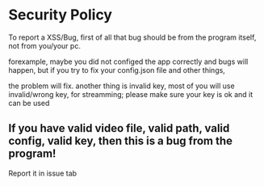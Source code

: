 # Security Policy
To report a XSS/Bug, first of all that bug should be from the program itself, not from you/your pc.

forexample, maybe you did not configed the app correctly and bugs will happen, but if you try to fix your config.json file and other things,

the problem will fix. another thing is invalid key, most of you will use invalid/wrong key, for streamming; please make sure your key is ok and it can be used

## If you have valid video file, valid path, valid config, valid key, then this is a bug from the program!
Report it in issue tab
